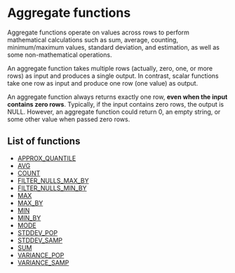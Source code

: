 # Aggregate functions

Aggregate functions operate on values across rows to perform mathematical calculations such as sum, average, counting, minimum/maximum values, standard deviation, and estimation, as well as some non-mathematical operations.

An aggregate function takes multiple rows (actually, zero, one, or more rows) as input and produces a single output. In contrast, scalar functions take one row as input and produce one row (one value) as output.

An aggregate function always returns exactly one row, **even when the input contains zero rows**. Typically, if the input contains zero rows, the output is NULL. However, an aggregate function could return 0, an empty string, or some other value when passed zero rows.

## List of functions

* [APPROX_QUANTILE](functions/approx_quantile.md)
* [AVG](functions/avg.md)
* [COUNT](functions/count.md)
* [FILTER_NULLS_MAX_BY](functions/filter_nulls_max_by.md)
* [FILTER_NULLS_MIN_BY](functions/filter_nulls_min_by.md)
* [MAX](functions/max.md)
* [MAX_BY](functions/max_by.md)
* [MIN](functions/min.md)
* [MIN_BY](functions/min_by.md)
* [MODE](functions/mode.md)
* [STDDEV_POP](functions/stddev_pop.md)
* [STDDEV_SAMP](functions/stddev_samp.md)
* [SUM](functions/sum.md)
* [VARIANCE_POP](functions/variance_pop.md)
* [VARIANCE_SAMP](functions/variance_samp.md)
